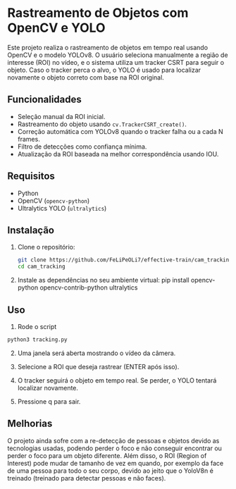 # Rastreamento de Objetos com OpenCV e YOLO

Este projeto realiza o rastreamento de objetos em tempo real usando OpenCV e o modelo YOLOv8. O usuário seleciona manualmente a região de interesse (ROI) no vídeo, e o sistema utiliza um tracker CSRT para seguir o objeto. Caso o tracker perca o alvo, o YOLO é usado para localizar novamente o objeto correto com base na ROI original.

## Funcionalidades

- Seleção manual da ROI inicial.
- Rastreamento do objeto usando `cv.TrackerCSRT_create()`.
- Correção automática com YOLOv8 quando o tracker falha ou a cada N frames.
- Filtro de detecções como confiança mínima.
- Atualização da ROI baseada na melhor correspondência usando IOU.

## Requisitos

- Python
- OpenCV (`opencv-python`)
- Ultralytics YOLO (`ultralytics`)

## Instalação

1. Clone o repositório:
   ```bash
   git clone https://github.com/FeLiPeOLi7/effective-train/cam_tracking.git
   cd cam_tracking
   ```
2. Instale as dependências no seu ambiente virtual:
    pip install opencv-python opencv-contrib-python ultralytics

## Uso
1. Rode o script
```bash
python3 tracking.py
```
2. Uma janela será aberta mostrando o vídeo da câmera.

3. Selecione a ROI que deseja rastrear (ENTER após isso).

4. O tracker seguirá o objeto em tempo real. Se perder, o YOLO tentará localizar novamente.

5. Pressione q para sair.

## Melhorias

O projeto ainda sofre com a re-detecção de pessoas e objetos devido as tecnologias usadas, podendo perder o foco e não conseguir encontrar ou perder o foco para um objeto diferente. Além disso, o ROI (Region of Interest) pode mudar de tamanho de vez em quando, por exemplo da face de uma pessoa para todo o seu corpo, devido ao jeito que o YoloV8n é treinado (treinado para detectar pessoas e não faces).
